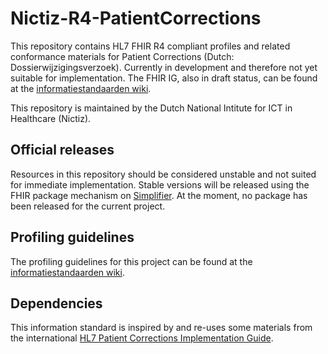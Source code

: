 # Nictiz-R4-PatientCorrections

This repository contains HL7 FHIR R4 compliant profiles and related conformance materials for Patient Corrections (Dutch: Dossierwijzigingsverzoek). Currently in development and therefore not yet suitable for implementation. The FHIR IG, also in draft status, can be found at the [informatiestandaarden wiki](https://informatiestandaarden.nictiz.nl/wiki/MedMij:Vpoc/FHIR_Patient_Corrections).

This repository is maintained by the Dutch National Intitute for ICT in Healthcare (Nictiz).

## Official releases

Resources in this repository should be considered unstable and not suited for immediate implementation. Stable versions will be released using the FHIR package mechanism on [Simplifier](https://simplifier.net/packages). At the moment, no package has been released for the current project.

## Profiling guidelines

The profiling guidelines for this project can be found at the [informatiestandaarden wiki](http://informatiestandaarden.nictiz.nl/wiki/FHIR:V1.0_FHIR_Profiling_Guidelines_R4).

## Dependencies

This information standard is inspired by and re-uses some materials from the international [HL7 Patient Corrections Implementation Guide](https://build.fhir.org/ig/HL7/fhir-patient-correction/index.html).

